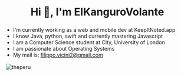 <h1 align="center">Hi 👋, I'm ElKanguroVolante</h1>
<h3 align="center"></h3>

- I'm currently working as a web and mobile dev at KeepItNoted.app
- I know Java, python, swift and currently mastering Javascript
- I am a Computer Science student at City, University of London
- I am passionate about Operating Systems
- My mail is: filippo.vicini2@gmail.com

<p>&nbsp;<img align="center" src="https://github-readme-stats.vercel.app/api?username=FilippoVicini&show_icons=true&locale=en" alt="theperu" /></p>

<!--
**FilippoVicini/FilippoVicini** is a ✨ _special_ ✨ repository because its `README.md` (this file) appears on your GitHub profile.

Here are some ideas to get you started:

- 🔭 I’m currently working on ...
- 🌱 I’m currently learning ...
- 👯 I’m looking to collaborate on ...
- 🤔 I’m looking for help with ...
- 💬 Ask me about ...
- 📫 How to reach me: ...
- 😄 Pronouns: ...
- ⚡ Fun fact: ...
-->

